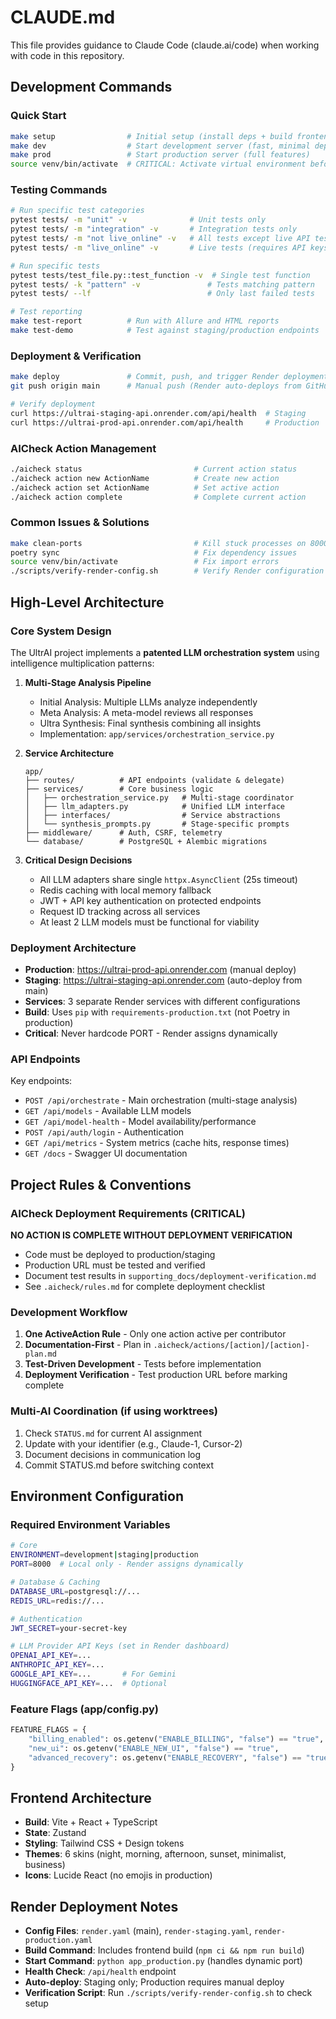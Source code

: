 # CLAUDE.md

This file provides guidance to Claude Code (claude.ai/code) when working with code in this repository.

## Development Commands

### Quick Start
```bash
make setup                # Initial setup (install deps + build frontend)
make dev                  # Start development server (fast, minimal deps)
make prod                 # Start production server (full features)
source venv/bin/activate  # CRITICAL: Activate virtual environment before Python commands
```

### Testing Commands
```bash
# Run specific test categories
pytest tests/ -m "unit" -v              # Unit tests only
pytest tests/ -m "integration" -v       # Integration tests only
pytest tests/ -m "not live_online" -v   # All tests except live API tests
pytest tests/ -m "live_online" -v       # Live tests (requires API keys)

# Run specific tests
pytest tests/test_file.py::test_function -v  # Single test function
pytest tests/ -k "pattern" -v               # Tests matching pattern
pytest tests/ --lf                          # Only last failed tests

# Test reporting
make test-report          # Run with Allure and HTML reports
make test-demo            # Test against staging/production endpoints
```

### Deployment & Verification
```bash
make deploy               # Commit, push, and trigger Render deployment
git push origin main      # Manual push (Render auto-deploys from GitHub)

# Verify deployment
curl https://ultrai-staging-api.onrender.com/api/health  # Staging
curl https://ultrai-prod-api.onrender.com/api/health     # Production
```

### AICheck Action Management
```bash
./aicheck status                         # Current action status
./aicheck action new ActionName          # Create new action
./aicheck action set ActionName          # Set active action
./aicheck action complete                # Complete current action
```

### Common Issues & Solutions
```bash
make clean-ports                         # Kill stuck processes on 8000-8001
poetry sync                              # Fix dependency issues
source venv/bin/activate                 # Fix import errors
./scripts/verify-render-config.sh        # Verify Render configuration
```

## High-Level Architecture

### Core System Design
The UltrAI project implements a **patented LLM orchestration system** using intelligence multiplication patterns:

1. **Multi-Stage Analysis Pipeline**
   - Initial Analysis: Multiple LLMs analyze independently
   - Meta Analysis: A meta-model reviews all responses
   - Ultra Synthesis: Final synthesis combining all insights
   - Implementation: `app/services/orchestration_service.py`

2. **Service Architecture**
   ```
   app/
   ├── routes/          # API endpoints (validate & delegate)
   ├── services/        # Core business logic
   │   ├── orchestration_service.py   # Multi-stage coordinator
   │   ├── llm_adapters.py            # Unified LLM interface
   │   ├── interfaces/                # Service abstractions
   │   └── synthesis_prompts.py       # Stage-specific prompts
   ├── middleware/      # Auth, CSRF, telemetry
   └── database/        # PostgreSQL + Alembic migrations
   ```

3. **Critical Design Decisions**
   - All LLM adapters share single `httpx.AsyncClient` (25s timeout)
   - Redis caching with local memory fallback
   - JWT + API key authentication on protected endpoints
   - Request ID tracking across all services
   - At least 2 LLM models must be functional for viability

### Deployment Architecture
- **Production**: https://ultrai-prod-api.onrender.com (manual deploy)
- **Staging**: https://ultrai-staging-api.onrender.com (auto-deploy from main)
- **Services**: 3 separate Render services with different configurations
- **Build**: Uses `pip` with `requirements-production.txt` (not Poetry in production)
- **Critical**: Never hardcode PORT - Render assigns dynamically

### API Endpoints
Key endpoints:
- `POST /api/orchestrate` - Main orchestration (multi-stage analysis)
- `GET /api/models` - Available LLM models
- `GET /api/model-health` - Model availability/performance
- `POST /api/auth/login` - Authentication
- `GET /api/metrics` - System metrics (cache hits, response times)
- `GET /docs` - Swagger UI documentation

## Project Rules & Conventions

### AICheck Deployment Requirements (CRITICAL)
**NO ACTION IS COMPLETE WITHOUT DEPLOYMENT VERIFICATION**
- Code must be deployed to production/staging
- Production URL must be tested and verified
- Document test results in `supporting_docs/deployment-verification.md`
- See `.aicheck/rules.md` for complete deployment checklist

### Development Workflow
1. **One ActiveAction Rule** - Only one action active per contributor
2. **Documentation-First** - Plan in `.aicheck/actions/[action]/[action]-plan.md`
3. **Test-Driven Development** - Tests before implementation
4. **Deployment Verification** - Test production URL before marking complete

### Multi-AI Coordination (if using worktrees)
1. Check `STATUS.md` for current AI assignment
2. Update with your identifier (e.g., Claude-1, Cursor-2)
3. Document decisions in communication log
4. Commit STATUS.md before switching context

## Environment Configuration

### Required Environment Variables
```bash
# Core
ENVIRONMENT=development|staging|production
PORT=8000  # Local only - Render assigns dynamically

# Database & Caching
DATABASE_URL=postgresql://...
REDIS_URL=redis://...

# Authentication
JWT_SECRET=your-secret-key

# LLM Provider API Keys (set in Render dashboard)
OPENAI_API_KEY=...
ANTHROPIC_API_KEY=...
GOOGLE_API_KEY=...       # For Gemini
HUGGINGFACE_API_KEY=...  # Optional
```

### Feature Flags (app/config.py)
```python
FEATURE_FLAGS = {
    "billing_enabled": os.getenv("ENABLE_BILLING", "false") == "true",
    "new_ui": os.getenv("ENABLE_NEW_UI", "false") == "true",
    "advanced_recovery": os.getenv("ENABLE_RECOVERY", "false") == "true",
}
```

## Frontend Architecture
- **Build**: Vite + React + TypeScript
- **State**: Zustand
- **Styling**: Tailwind CSS + Design tokens
- **Themes**: 6 skins (night, morning, afternoon, sunset, minimalist, business)
- **Icons**: Lucide React (no emojis in production)

## Render Deployment Notes
- **Config Files**: `render.yaml` (main), `render-staging.yaml`, `render-production.yaml`
- **Build Command**: Includes frontend build (`npm ci && npm run build`)
- **Start Command**: `python app_production.py` (handles dynamic port)
- **Health Check**: `/api/health` endpoint
- **Auto-deploy**: Staging only; Production requires manual deploy
- **Verification Script**: Run `./scripts/verify-render-config.sh` to check setup